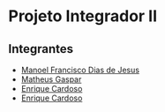 # Projeto Integrador II

## Integrantes

- [Manoel Francisco Dias de Jesus](https://github.com/ManoelFranciscoDias)
- [Matheus Gaspar](https://github.com/Gaspatt)
- [Enrique Cardoso](https://github.com/EnriqueCardoso)
- [Enrique Cardoso](https://github.com/EnriqueCardoso)


